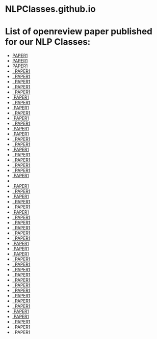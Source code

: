 # NLPClasses.github.io

<html>
<body>
<h1>List of openreview paper published for our NLP Classes:</h1>

<ul>

  <li> <a href="https://openreview.net/forum?id=MiIceDjONq" > PAPER1 </a> </li>
  <li> <a href="https://openreview.net/forum?id=5PZvRVh-JSG" > PAPER1 </a> </li>
  <li> <a href="https://openreview.net/forum?id=ApZnGT5QCjL" > PAPER1  </a> </li>
  <li> <a href="https://openreview.net/forum?id=Nbaf-YCVRea" >. PAPER1 </a> </li>
  <li> <a href="https://openreview.net/forum?id=MC7dF3PDxtE" > . PAPER1 </a></li>
  <li> <a href="https://openreview.net/forum?id=C20IFoMDXwg" > . PAPER1 </a></li>
  <li> <a href="https://openreview.net/forum?id=Et8MZ0_e4i" > . PAPER1 </a></li>
  <li> <a href="https://openreview.net/forum?id=ScnDtVb-4V3" >. PAPER1 </a> </li>
  <li> <a href="https://openreview.net/forum?id=R78Y8OOZYrd" >.PAPER1  </a> </li>
  <li> <a href="https://openreview.net/forum?id=dQgzBBpNvS" >. PAPER1 </a> </li>
  <li> <a href="https://openreview.net/forum?id=sT5oGA8ZcIn" >.PAPER1  </a> </li>
  <li> <a href="https://openreview.net/forum?id=dcEkIq7LFrn" >. PAPER1 </a> </li>
  <li> <a href="https://openreview.net/forum?id=_mPIgazCGkQ" >.PAPER1  </a> </li>
  <li> <a href="https://openreview.net/forum?id=2emn7RKp-Xe" > . PAPER1 </a></li>
  <li> <a href="https://openreview.net/forum?id=803CoFeh48k" > .PAPER1  </a></li>
  <li> <a href="https://openreview.net/forum?id=LGvleMyjWIq" > .PAPER1  </a></li>
  <li> <a href="https://openreview.net/forum?id=QZ9p3ZMYXFe" >. PAPER1 </a> </li>
  <li> <a href="https://openreview.net/forum?id=EWOQHpN_CBe" >. PAPER1 </a> </li>
  <li> <a href="https://openreview.net/forum?id=RsHEd8AsXmQ" >.PAPER1  </a> </li>
  <li> <a href="https://openreview.net/forum?id=KdCxhnPxmm" >. PAPER1 </a> </li>
  <li> <a href="https://openreview.net/forum?id=5-XDgdsmJX"> . PAPER1 </a>  </li>
  <li> <a href="https://openreview.net/forum?id=iNFq-zDft6"> . PAPER1 </a> </li>
 <li> <a href="https://openreview.net/forum?id=wWUtjx59Wx"> .  PAPER1</a></li>
  <li> <a href="https://openreview.net/forum?id=F1dor37n9KY">.PAPER1 </a> <li>
  <li> <a href="https://openreview.net/forum?id=xw3jLmfMKhC">.PAPER1  </a> </li>
  <li> <a href="https://openreview.net/forum?id=lpl_kK_allL">. PAPER1 </a> </li>
  <li> <a href="https://openreview.net/forum?id=FhNHCu_p3s3"> .PAPER1  </a></li>
  <li> <a href="https://openreview.net/forum?id=b-2xX-oOmUn">. PAPER1 </a> </li>
  <li> <a href="https://openreview.net/pdf?id=TgYqXWhqGDE">. PAPER1 </a> </li>
 <li> <a href="https://openreview.net/forum?id=QkDCcEllNdz">.PAPER1  </a> </li>
 <li> <a href="https://openreview.net/forum?id=Pn6-DoAo3zw">. PAPER1 </a> </li>
 <li> <a href="https://openreview.net/forum?id=GVofcQ5Obx"> .  PAPER1</a></li>
 <li> <a href="https://openreview.net/forum?id=81F8TAKkWZ"> .  PAPER1</a></li>
 <li> <a href="https://openreview.net/forum?id=tTBHTi_tU8g">. PAPER1 </a> </li>
 <li> <a href="https://openreview.net/forum?id=ED1E3y50an">. PAPER1 </a> </li>
 <li> <a href="https://openreview.net/forum?id=DywS_gtD-PF">.PAPER1  </a> </li>
 <li> <a href="https://openreview.net/forum?id=bwY_TVsUCr"> .PAPER1  </a></li>
 <li> <a href="https://openreview.net/forum?id=BV9vNEFpcZ"> .PAPER1  </a></li>
 <li> <a href="https://openreview.net/forum?id=NDPcGKrWJS8">. PAPER1 </a> </li>
 <li> <a href="https://openreview.net/pdf?id=jjRQfvptIg5"> . PAPER1 </a></li>
 <li> <a href="https://openreview.net/forum?id=w09GW-2cnCP"> . PAPER1 </a></li>
 <li> <a href="https://openreview.net/forum?id=83qLloxYNkx"> . PAPER1 </a></li>
 <li> <a href="https://openreview.net/forum?id=ZU-zIhN1t-9"> . PAPER1 </a></li>
 <li> <a href="https://openreview.net/forum?id=i952Qg3T0oE"> . PAPER1 </a></li>
 <li> <a href="https://openreview.net/forum?id=eycU4u-y3Vt">. PAPER1 </a> </li>
 <li> <a href="https://openreview.net/forum?id=ECVkYbs-Nl"> . PAPER1 </a></li>
 <li> <a href="https://openreview.net/forum?id=DnSzZDpahny"> . PAPER1 </a></li>
 <li> <a href="https://openreview.net/forum?id=lgujaJECfP1"> . PAPER1 </a></li>
 <li> <a href="https://openreview.net/forum?id=qCx3yagIav-"> .PAPER1  </a></li>
 <li> <a href="https://openreview.net/forum?id=INp6sF8s3UE">.PAPER1  </a> </li>
 <li> <a href="https://openreview.net/forum?id=lSgh1cRVNv">. PAPER1 </a> </li>
<li> <link href="https://openreview.net/forum?id=Wt08R4-XG6">. PAPER1 </a> </li>
<li> <link href="https://openreview.net/forum?id=-kfBj5YuB9r">. PAPER1 </a> </li>
    

</ul>
</body>
